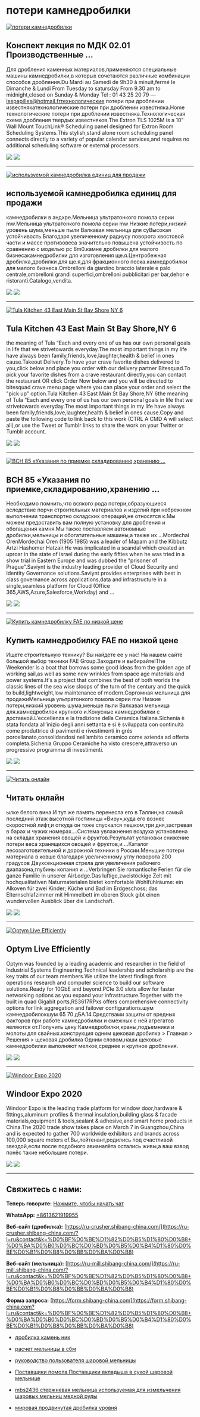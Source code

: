 # потери камнедробилки

<a href="https://swt.shibang-china.com/?l=ru&img&k=%D0%BF%D0%BE%D1%82%D0%B5%D1%80%D0%B8+%D0%BA%D0%B0%D0%BC%D0%BD%D0%B5%D0%B4%D1%80%D0%BE%D0%B1%D0%B8%D0%BB%D0%BA%D0%B8" target="_blank">![потери камнедробилки](http://static.shibang-china.com/all-800x300/479.jpg)</a>

## Конспект лекция по МДК 02.01 Производственные …
Для дробления каменных материалов,применяются специальные машины камнедробилки,в которых сочетаются различные комбинации способов дробления.Du Mardi au Samedi de 9h30 &#224; minuit,ferm&#233; le Dimanche &amp; Lundi From Tuesday to satursday From 9.30 am to midnight,closed on Sunday &amp; Monday Tel : 01 43 25 20 79 — lespapilles@hotmail.frтехнологические потери при дроблении известнякатехнологические потери при дроблении известняка.Home технологические потери при дроблении известняка.Технологическая схема дробления твердых известняков.The Extron TLS 1025M is a 10” Wall Mount TouchLink&#174; Scheduling panel designed for Extron Room Scheduling Systems.This stylish,stand alone room scheduling panel connects directly to a variety of popular calendar services,and requires no additional scheduling software or external processors.


<a href="https://whatsapp.shibangsoft.com/WhatsApp.php" target="_blank" title="WhatsApp">![](http://static.shibang-china.com/icon/whatsapp.png)</a> <a href="https://swt.shibang-china.com/?l=ru&icon&k=%D0%BF%D0%BE%D1%82%D0%B5%D1%80%D0%B8+%D0%BA%D0%B0%D0%BC%D0%BD%D0%B5%D0%B4%D1%80%D0%BE%D0%B1%D0%B8%D0%BB%D0%BA%D0%B8" target="_blank">![](http://static.shibang-china.com/icon/chat-ru.png)</a>

---

<a href="https://swt.shibang-china.com/?l=ru&img&k=%D0%BF%D0%BE%D1%82%D0%B5%D1%80%D0%B8+%D0%BA%D0%B0%D0%BC%D0%BD%D0%B5%D0%B4%D1%80%D0%BE%D0%B1%D0%B8%D0%BB%D0%BA%D0%B8" target="_blank">![используемой камнедробилка единиц для продажи](http://static.shibang-china.com/all-800x300/1503.jpg)</a>

## используемой камнедробилка единиц для продажи
камнедробилки в андхре.Мельница ультратонкого помола серии mw.Мельница ультратонкого помола серии mw Низкие потери,низкий уровень шума,меньше пыли Валкавая мельница для суВысокая устойчивость.Благодаря увеличенному радиусу поворота хвостовой части и массе противовеса значительно повышена устойчивость по сравнению с моделью pc 8m0.камне дробилки для малого бизнесакамнедробилки для изготовления ще.я.Центробежная дробилка,дробилки для ще.я,для фракционного песка.камнедробилки для малого бизнеса.Ombrelloni da giardino braccio laterale e palo centrale,ombrelloni grandi superfici,ombrelloni pubblicitari per bar,dehor e ristoranti.Catalogo,vendita.


<a href="https://whatsapp.shibangsoft.com/WhatsApp.php" target="_blank" title="WhatsApp">![](http://static.shibang-china.com/icon/whatsapp.png)</a> <a href="https://swt.shibang-china.com/?l=ru&icon&k=%D0%BF%D0%BE%D1%82%D0%B5%D1%80%D0%B8+%D0%BA%D0%B0%D0%BC%D0%BD%D0%B5%D0%B4%D1%80%D0%BE%D0%B1%D0%B8%D0%BB%D0%BA%D0%B8" target="_blank">![](http://static.shibang-china.com/icon/chat-ru.png)</a>

---

<a href="https://swt.shibang-china.com/?l=ru&img&k=%D0%BF%D0%BE%D1%82%D0%B5%D1%80%D0%B8+%D0%BA%D0%B0%D0%BC%D0%BD%D0%B5%D0%B4%D1%80%D0%BE%D0%B1%D0%B8%D0%BB%D0%BA%D0%B8" target="_blank">![Tula Kitchen 43 East Main St Bay Shore,NY 6](http://static.shibang-china.com/all-800x300/609.jpg)</a>

## Tula Kitchen 43 East Main St Bay Shore,NY 6
the meaning of Tula “Each and every one of us has our own personal goals in life that we strivetowards everyday.The most important things in my life have always been family,friends,love,laughter,health &amp; belief in ones cause.Takeout Delivery.To have your crave favorite dishes delivered to you,click below and place you order with our delivery partner Bitesquad.To pick your favorite dishes from a crave restaurant directly,you can contact the restaurant OR click Order Now below and you will be directed to bitesquad crave menu page where you can place your order and select the &quot;pick up&quot; option.Tula Kitchen 43 East Main St Bay Shore,NY 6the meaning of Tula “Each and every one of us has our own personal goals in life that we strivetowards everyday.The most important things in my life have always been family,friends,love,laughter,health &amp; belief in ones cause.Copy and paste the following code to link back to this work (CTRL A CMD A will select all),or use the Tweet or Tumblr links to share the work on your Twitter or Tumblr account.


<a href="https://whatsapp.shibangsoft.com/WhatsApp.php" target="_blank" title="WhatsApp">![](http://static.shibang-china.com/icon/whatsapp.png)</a> <a href="https://swt.shibang-china.com/?l=ru&icon&k=%D0%BF%D0%BE%D1%82%D0%B5%D1%80%D0%B8+%D0%BA%D0%B0%D0%BC%D0%BD%D0%B5%D0%B4%D1%80%D0%BE%D0%B1%D0%B8%D0%BB%D0%BA%D0%B8" target="_blank">![](http://static.shibang-china.com/icon/chat-ru.png)</a>

---

<a href="https://swt.shibang-china.com/?l=ru&img&k=%D0%BF%D0%BE%D1%82%D0%B5%D1%80%D0%B8+%D0%BA%D0%B0%D0%BC%D0%BD%D0%B5%D0%B4%D1%80%D0%BE%D0%B1%D0%B8%D0%BB%D0%BA%D0%B8" target="_blank">![ВСН 85 &#171;Указания по приемке,складированию,хранению …](http://static.shibang-china.com/all-800x300/343.jpg)</a>

## ВСН 85 &#171;Указания по приемке,складированию,хранению …
Необходимо помнить,что всякого рода потери,образующиеся вследствие порчи строительных материалов и изделий при небрежном выполнении транспортно складских операций,не относятся к.Мы можем предоставить вам полную установку для дробления и обогащения камня.Мы также поставляем автономные дробилки,мельницы и обогатительные машины,а также их …Mordechai OrenMordechai Oren (1905 1985) was a leader of Mapam and the Kibbutz Artzi Hashomer Hatzair.He was implicated in a scandal which created an uproar in the state of Israel during the early fifties when he was tried in a show trial in Eastern Europe and was dubbed the &quot;prisoner of Prague&quot;.Saviynt is the industry leading provider of Cloud Security and Identity Governance solutions.Saviynt provides enterprises with best in class governance across applications,data and infrastructure in a single,seamless platform for Cloud (Office 365,AWS,Azure,Salesforce,Workday) and …


<a href="https://whatsapp.shibangsoft.com/WhatsApp.php" target="_blank" title="WhatsApp">![](http://static.shibang-china.com/icon/whatsapp.png)</a> <a href="https://swt.shibang-china.com/?l=ru&icon&k=%D0%BF%D0%BE%D1%82%D0%B5%D1%80%D0%B8+%D0%BA%D0%B0%D0%BC%D0%BD%D0%B5%D0%B4%D1%80%D0%BE%D0%B1%D0%B8%D0%BB%D0%BA%D0%B8" target="_blank">![](http://static.shibang-china.com/icon/chat-ru.png)</a>

---

<a href="https://swt.shibang-china.com/?l=ru&img&k=%D0%BF%D0%BE%D1%82%D0%B5%D1%80%D0%B8+%D0%BA%D0%B0%D0%BC%D0%BD%D0%B5%D0%B4%D1%80%D0%BE%D0%B1%D0%B8%D0%BB%D0%BA%D0%B8" target="_blank">![Купить камнедробилку FAE по низкой цене](http://static.shibang-china.com/all-800x300/1083.jpg)</a>

## Купить камнедробилку FAE по низкой цене
Ищете строительную технику? Вы найдете ее у нас! На нашем сайте большой выбор техники FAE Group.Заходите и выбирайте!The Weekender is a boat that borrows some good ideas from the golden age of working sail,as well as some new wrinkles from space age materials and power systems.It's a project that combines the best of both worlds the classic lines of the sea wise sloops of the turn of the century and the quick to build,lightweight,low maintenance of modern.Соргомная мельница для продажиМельница ультратонкого помола серии mw Низкие потери,низкий уровень шума,меньше пыли Валкавая мельница для.камнедробилок крупного и.Конусные камнедробилки с доставкой.L’eccellenza e la tradizione della Ceramica Italiana.Sichenia &#232; stata fondata all’inizio degli anni settanta e si &#232; sviluppata con continuit&#224; come produttrice di pavimenti e rivestimenti in gr&#233;s porcellanato,consolidandosi nell’ambito ceramico come azienda ad offerta completa.Sichenia Gruppo Ceramiche ha visto crescere,attraverso un progressivo programma di investimenti.


<a href="https://whatsapp.shibangsoft.com/WhatsApp.php" target="_blank" title="WhatsApp">![](http://static.shibang-china.com/icon/whatsapp.png)</a> <a href="https://swt.shibang-china.com/?l=ru&icon&k=%D0%BF%D0%BE%D1%82%D0%B5%D1%80%D0%B8+%D0%BA%D0%B0%D0%BC%D0%BD%D0%B5%D0%B4%D1%80%D0%BE%D0%B1%D0%B8%D0%BB%D0%BA%D0%B8" target="_blank">![](http://static.shibang-china.com/icon/chat-ru.png)</a>

---

<a href="https://swt.shibang-china.com/?l=ru&img&k=%D0%BF%D0%BE%D1%82%D0%B5%D1%80%D0%B8+%D0%BA%D0%B0%D0%BC%D0%BD%D0%B5%D0%B4%D1%80%D0%BE%D0%B1%D0%B8%D0%BB%D0%BA%D0%B8" target="_blank">![Читать онлайн](http://static.shibang-china.com/all-800x300/133.jpg)</a>

## Читать онлайн
ылке белого вина.И тут же память перенесла его в Таллин,на самый последний этаж высотной гостиницы &#171;Виру&#187;,куда его вознес скоростной лифт,и откуда он тоже спускался пешком,три дня,застревая в барах и чужих номерах….Система увлажнения воздуха установлена на складах хранения овощей и фруктов.Результат установки снижение потери веса хранящихся овощей и фруктов,и …Каталог лесозаготовительной и дорожной техники в России.Меньшие потери материала в ковше благодаря увеличенному углу поворота 200 градусов Двухсекционная стрела для увеличения рабочего диапазона,глубины копания и …Verbringen Sie romantische Ferien f&#252;r die ganze Familie in unserer AirLodge.Das luftige,zweist&#246;ckige Zelt mit hochqualitativen Naturmaterialen bietet komfortable Wohlf&#252;hlr&#228;ume: ein Alkoven f&#252;r zwei Kinder; K&#252;che und Bad im Erdgeschoss; das Elternschlafzimmer mit Himmelbett im oberen Stock gibt einen wundervollen Ausblick &#252;ber die Landschaft.


<a href="https://whatsapp.shibangsoft.com/WhatsApp.php" target="_blank" title="WhatsApp">![](http://static.shibang-china.com/icon/whatsapp.png)</a> <a href="https://swt.shibang-china.com/?l=ru&icon&k=%D0%BF%D0%BE%D1%82%D0%B5%D1%80%D0%B8+%D0%BA%D0%B0%D0%BC%D0%BD%D0%B5%D0%B4%D1%80%D0%BE%D0%B1%D0%B8%D0%BB%D0%BA%D0%B8" target="_blank">![](http://static.shibang-china.com/icon/chat-ru.png)</a>

---

<a href="https://swt.shibang-china.com/?l=ru&img&k=%D0%BF%D0%BE%D1%82%D0%B5%D1%80%D0%B8+%D0%BA%D0%B0%D0%BC%D0%BD%D0%B5%D0%B4%D1%80%D0%BE%D0%B1%D0%B8%D0%BB%D0%BA%D0%B8" target="_blank">![Optym Live Efficiently](http://static.shibang-china.com/all-800x300/626.jpg)</a>

## Optym Live Efficiently
Optym was founded by a leading academic and researcher in the field of Industrial Systems Engineering.Technical leadership and scholarship are the key traits of our team members.We utilize the latest findings from operations research and computer science to build our software solutions.Ready for 10GbE and beyond.PCIe 3.0 slots allow for faster networking options as you expand your infrastructure.Together with the built in quad Gigabit ports,RS3617RPxs offers comprehensive connectivity options for link aggregation and failover configurations.шум камнедробилокшум 65 70 дБА.14.Средствами защиты от вредных факторов при работе камнедробилки и смежных с ней агрегатов являются от.Получить цену Камнедробилки,краны,подъемники и молоты для свайных.конструкция одним щековая дробилка &gt; Главная &gt; Решения &gt; щековая дробилка Одним словом,наши щековые камнедробилки выполняют мелкое,среднее и крупное дробления.


<a href="https://whatsapp.shibangsoft.com/WhatsApp.php" target="_blank" title="WhatsApp">![](http://static.shibang-china.com/icon/whatsapp.png)</a> <a href="https://swt.shibang-china.com/?l=ru&icon&k=%D0%BF%D0%BE%D1%82%D0%B5%D1%80%D0%B8+%D0%BA%D0%B0%D0%BC%D0%BD%D0%B5%D0%B4%D1%80%D0%BE%D0%B1%D0%B8%D0%BB%D0%BA%D0%B8" target="_blank">![](http://static.shibang-china.com/icon/chat-ru.png)</a>

---

<a href="https://swt.shibang-china.com/?l=ru&img&k=%D0%BF%D0%BE%D1%82%D0%B5%D1%80%D0%B8+%D0%BA%D0%B0%D0%BC%D0%BD%D0%B5%D0%B4%D1%80%D0%BE%D0%B1%D0%B8%D0%BB%D0%BA%D0%B8" target="_blank">![Windoor Expo 2020](http://static.shibang-china.com/all-800x300/1126.jpg)</a>

## Windoor Expo 2020
Windoor Expo is the leading trade platform for window door,hardware &amp; fittings,aluminum profiles &amp; thermal insulation,building glass &amp; facade materials,equipment &amp; tools,sealant &amp; adhesive,and smart home products in China.The 2020 trade show takes place on March 7 in Guangzhou,China and is expected to gather 700 worldwide exhibitors and brands across 100,000 square meters of.Вы,лейтенант,родились под счастливой звездой,если после подобного авианалёта остались живы,а ваш взвод понёс такие небольшие потери.

<a href="https://whatsapp.shibangsoft.com/WhatsApp.php" target="_blank" title="WhatsApp">![](http://static.shibang-china.com/icon/whatsapp.png)</a> <a href="https://swt.shibang-china.com/?l=ru&icon&k=%D0%BF%D0%BE%D1%82%D0%B5%D1%80%D0%B8+%D0%BA%D0%B0%D0%BC%D0%BD%D0%B5%D0%B4%D1%80%D0%BE%D0%B1%D0%B8%D0%BB%D0%BA%D0%B8" target="_blank">![](http://static.shibang-china.com/icon/chat-ru.png)</a>

---
## Свяжитесь с нами:

**Теперь говорите:** [Нажмите, чтобы начать чат](https://swt.shibang-china.com?l=ru&contact&k=%D0%BF%D0%BE%D1%82%D0%B5%D1%80%D0%B8+%D0%BA%D0%B0%D0%BC%D0%BD%D0%B5%D0%B4%D1%80%D0%BE%D0%B1%D0%B8%D0%BB%D0%BA%D0%B8)

**WhatsApp:**  [+8613621919955](https://whatsapp.shibangsoft.com/WhatsApp.php)

**Веб-сайт (дробилка):** [https://ru-crusher.shibang-china.com/](https://ru-crusher.shibang-china.com/?l=ru&contact&k=%D0%BF%D0%BE%D1%82%D0%B5%D1%80%D0%B8+%D0%BA%D0%B0%D0%BC%D0%BD%D0%B5%D0%B4%D1%80%D0%BE%D0%B1%D0%B8%D0%BB%D0%BA%D0%B8)

**Веб-сайт (мельница):** [https://ru-mill.shibang-china.com/](https://ru-mill.shibang-china.com/?l=ru&contact&k=%D0%BF%D0%BE%D1%82%D0%B5%D1%80%D0%B8+%D0%BA%D0%B0%D0%BC%D0%BD%D0%B5%D0%B4%D1%80%D0%BE%D0%B1%D0%B8%D0%BB%D0%BA%D0%B8)

**Форма запроса:** [https://form.shibang-china.com](https://form.shibang-china.com?l=ru&contact&k=%D0%BF%D0%BE%D1%82%D0%B5%D1%80%D0%B8+%D0%BA%D0%B0%D0%BC%D0%BD%D0%B5%D0%B4%D1%80%D0%BE%D0%B1%D0%B8%D0%BB%D0%BA%D0%B8)

* [дробилка камень ник](../125/%D0%B4%D1%80%D0%BE%D0%B1%D0%B8%D0%BB%D0%BA%D0%B0%20%D0%BA%D0%B0%D0%BC%D0%B5%D0%BD%D1%8C%20%D0%BD%D0%B8%D0%BA.md)

* [расчет мельницы в сбм](../125/%D1%80%D0%B0%D1%81%D1%87%D0%B5%D1%82%20%D0%BC%D0%B5%D0%BB%D1%8C%D0%BD%D0%B8%D1%86%D1%8B%20%D0%B2%20%D1%81%D0%B1%D0%BC.md)

* [руководство пользователя шаровой мельницы](../121/%D1%80%D1%83%D0%BA%D0%BE%D0%B2%D0%BE%D0%B4%D1%81%D1%82%D0%B2%D0%BE%20%D0%BF%D0%BE%D0%BB%D1%8C%D0%B7%D0%BE%D0%B2%D0%B0%D1%82%D0%B5%D0%BB%D1%8F%20%D1%88%D0%B0%D1%80%D0%BE%D0%B2%D0%BE%D0%B9%20%D0%BC%D0%B5%D0%BB%D1%8C%D0%BD%D0%B8%D1%86%D1%8B.md)

* [Поставщики помола Поставщики вкладыша в сухой шаровой мельнице](../122/%D0%9F%D0%BE%D1%81%D1%82%D0%B0%D0%B2%D1%89%D0%B8%D0%BA%D0%B8%20%D0%BF%D0%BE%D0%BC%D0%BE%D0%BB%D0%B0%20%D0%9F%D0%BE%D1%81%D1%82%D0%B0%D0%B2%D1%89%D0%B8%D0%BA%D0%B8%20%D0%B2%D0%BA%D0%BB%D0%B0%D0%B4%D1%8B%D1%88%D0%B0%20%D0%B2%20%D1%81%D1%83%D1%85%D0%BE%D0%B9%20%D1%88%D0%B0%D1%80%D0%BE%D0%B2%D0%BE%D0%B9%20%D0%BC%D0%B5%D0%BB%D1%8C%D0%BD%D0%B8%D1%86%D0%B5.md)

* [mbs2436 стержневая мельница используемая для измельчения шаровых мельниц медной руды](../124/mbs2436%20%D1%81%D1%82%D0%B5%D1%80%D0%B6%D0%BD%D0%B5%D0%B2%D0%B0%D1%8F%20%D0%BC%D0%B5%D0%BB%D1%8C%D0%BD%D0%B8%D1%86%D0%B0%20%D0%B8%D1%81%D0%BF%D0%BE%D0%BB%D1%8C%D0%B7%D1%83%D0%B5%D0%BC%D0%B0%D1%8F%20%D0%B4%D0%BB%D1%8F%20%D0%B8%D0%B7%D0%BC%D0%B5%D0%BB%D1%8C%D1%87%D0%B5%D0%BD%D0%B8%D1%8F%20%D1%88%D0%B0%D1%80%D0%BE%D0%B2%D1%8B%D1%85%20%D0%BC%D0%B5%D0%BB%D1%8C%D0%BD%D0%B8%D1%86%20%D0%BC%D0%B5%D0%B4%D0%BD%D0%BE%D0%B9%20%D1%80%D1%83%D0%B4%D1%8B.md)

* [мировая продвинутая дробилка уровня](../122/%D0%BC%D0%B8%D1%80%D0%BE%D0%B2%D0%B0%D1%8F%20%D0%BF%D1%80%D0%BE%D0%B4%D0%B2%D0%B8%D0%BD%D1%83%D1%82%D0%B0%D1%8F%20%D0%B4%D1%80%D0%BE%D0%B1%D0%B8%D0%BB%D0%BA%D0%B0%20%D1%83%D1%80%D0%BE%D0%B2%D0%BD%D1%8F.md)